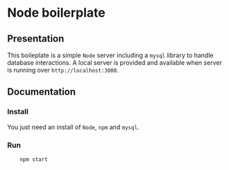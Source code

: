 # Node boilerplate

## Presentation
This boileplate is a simple `Node` server including a `mysql` library to handle database interactions.
A local server is provided and available when server is running over `http://localhost:3000`.

## Documentation

### Install
You just need an install of `Node`, `npm` and `mysql`.

### Run
```javascript
	npm start
```